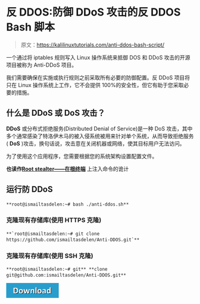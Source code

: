 # 反 DDOS:防御 DDoS 攻击的反 DDOS Bash 脚本

> 原文：<https://kalilinuxtutorials.com/anti-ddos-bash-script/>

一个通过将 iptables 规则写入 Linux 操作系统来抵御 DOS 和 DDoS 攻击的开源项目被称为 Anti-DDoS 项目。

我们需要确保在实施或执行规则之前采取所有必要的防御配置。反 DDoS 项目将只在 Linux 操作系统上工作，它不会提供 100%的安全性，但它有助于您采取必要的措施。

## **什么是 DDoS 或 DoS 攻击？**

**DDoS** 或分布式拒绝服务(Distributed Denial of Service)是一种 DoS 攻击，其中多个通常感染了特洛伊木马的被入侵系统被用来针对单个系统，从而导致拒绝服务( **DoS** )攻击，换句话说，攻击意在关闭机器或网络，使其目标用户无法访问。 

为了使用这个应用程序，您需要根据您的系统架构设置配置文件。

**也读作[Root stealter——在根终端](https://kalilinuxtutorials.com/rootstealer-inject-root-terminal/)** 上注入命令的诡计

## **运行防 DDoS**

```
**root@ismailtasdelen:~# bash ./anti-ddos.sh**
```

### 克隆现有存储库(使用 HTTPS 克隆)

```
**`root@ismailtasdelen:~# git clone https://github.com/ismailtasdelen/Anti-DDOS.git`**
```

### 克隆现有存储库(使用 SSH 克隆)

```
**root@ismailtasdelen:~# git** **clone git@github.com:ismailtasdelen/Anti-DDOS.git**
```

[![](img//d861a9096555aeb1980fc054015933d7.png)](https://github.com/ismailtasdelen/Anti-DDOS)